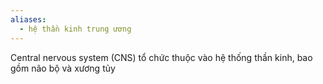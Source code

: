 ```yaml
---
aliases:
  - hệ thần kinh trung ương
---
```

Central nervous system (CNS) tổ chức thuộc vào hệ thống thần kinh, bao gồm não bộ và xương tủy